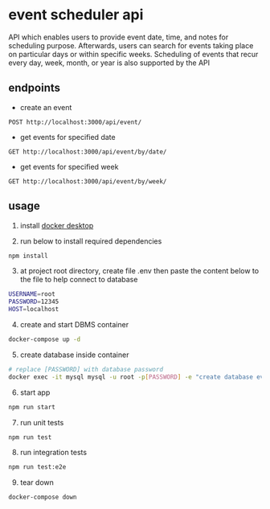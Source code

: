 # event scheduler api

API which enables users to provide event date, time, and notes for scheduling purpose. Afterwards, users can search for events taking place on particular days or within specific weeks. Scheduling of events that recur every day, week, month, or year is also supported by the API

## endpoints

- create an event

```http
POST http://localhost:3000/api/event/
```

- get events for specified date

```http
GET http://localhost:3000/api/event/by/date/
```

- get events for specified week

```http
GET http://localhost:3000/api/event/by/week/
```

## usage

1. install [docker desktop](https://www.docker.com/products/docker-desktop)

2. run below to install required dependencies

```sh
npm install
```

3. at project root directory, create file .env then paste the content below to the file to help connect to database

```sh
USERNAME=root
PASSWORD=12345
HOST=localhost
```

4. create and start DBMS container

```sh
docker-compose up -d
```

5. create database inside container

```sh
# replace [PASSWORD] with database password
docker exec -it mysql mysql -u root -p[PASSWORD] -e "create database events;"
```

6. start app
   
```sh
npm run start
```

7. run unit tests

```sh
npm run test
```

8. run integration tests

```sh
npm run test:e2e
```

9. tear down
```sh
docker-compose down
```

